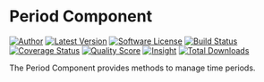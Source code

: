 Period Component
================


[![Author](http://img.shields.io/badge/author-@tmporary-blue.svg?style=flat-square)](https://twitter.com/tmporary)
[![Latest Version](https://img.shields.io/github/release/brainbits/period.svg?style=flat-square)](https://github.com/brainbits/period/releases)
[![Software License](https://img.shields.io/badge/license-MIT-brightgreen.svg?style=flat-square)](LICENSE)
[![Build Status](https://img.shields.io/travis/brainbits/period/master.svg?style=flat-square)](https://travis-ci.org/brainbits/period)
[![Coverage Status](https://img.shields.io/scrutinizer/coverage/g/brainbits/period.svg?style=flat-square)](https://scrutinizer-ci.com/g/brainbits/period/code-structure)
[![Quality Score](https://img.shields.io/scrutinizer/g/brainbits/period.svg?style=flat-square)](https://scrutinizer-ci.com/g/brainbits/period)
[![Insight](https://img.shields.io/sensiolabs/i/daacf9bd-0d41-4a5c-b23e-f23492c954f7.svg)](https://insight.sensiolabs.com/projects/daacf9bd-0d41-4a5c-b23e-f23492c954f7)
[![Total Downloads](https://img.shields.io/packagist/dt/brainbits/period.svg?style=flat-square)](https://packagist.org/packages/brainbits/period)


The Period Component provides methods to manage time periods.
